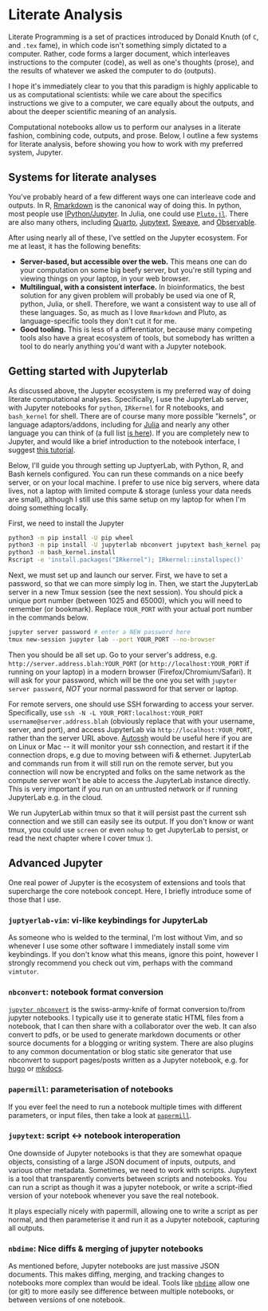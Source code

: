 # Literate Analysis

Literate Programming is a set of practices introduced by Donald Knuth (of `C`, and `.tex` fame), in which code isn't something simply dictated to a computer. Rather, code forms a larger document, which interleaves instructions to the computer (code), as well as one's thoughts (prose), and the results of whatever we asked the computer to do (outputs).

I hope it's immediately clear to you that this paradigm is highly applicable to us as computational scientists: while we care about the specifics instructions we give to a computer, we care equally about the outputs, and about the deeper scientific meaning of an analysis.

Computational notebooks allow us to perform our analyses in a literate fashion, combining code, outputs, and prose. Below, I outline a few systems for literate analysis, before showing you how to work with my preferred system, Jupyter.

## Systems for literate analyses

You've probably heard of a few different ways one can interleave code and outputs. In R, [Rmarkdown](https://rmarkdown.rstudio.com/) is the canonical way of doing this. In python, most people use [IPython/Jupyter](https://jupyter-notebook.readthedocs.io/en/stable/notebook.html). In Julia, one could use [`Pluto.jl`](https://plutojl.org/). There are also many others, including [Quarto](https://quarto.org/), [Jupytext](https://github.com/mwouts/jupytext), [Sweave](), and [Observable](https://observablehq.com/).

After using nearly all of these, I've settled on the Jupyter ecosystem. For me at least, it has the following benefits:

- **Server-based, but accessible over the web.** This means one can do your computation on some big beefy server, but you're still typing and viewing things on your laptop, in your web browser.
- **Multilingual, with a consistent interface.** In bioinformatics, the best solution for any given problem will probably be used via one of R, python, Julia, or shell. Therefore, we want a consistent way to use all of these languages. So, as much as I love `Rmarkdown` and Pluto, as language-specific tools they don't cut it for me.
- **Good tooling.** This is less of a differentiator, because many competing tools also have a great ecosystem of tools, but somebody has written a tool to do nearly anything you'd want with a Jupyter notebook.


## Getting started with Jupyterlab

As discussed above, the Jupyter ecosystem is my preferred way of doing literate computational analyses. Specifically, I use the JupyterLab server, with Jupyter notebooks for `python`, `IRkernel` for R notebooks, and `bash_kernel` for shell. There are of course many more possible "kernels", or language adaptors/addons, including for [Julia](https://github.com/JuliaLang/IJulia.jl) and nearly any other language you can think of (a full list [is here](https://github.com/jupyter/jupyter/wiki/Jupyter-kernels)). If you are completely new to Jupyter, and would like a brief introduction to the notebook interface, I suggest [this tutorial](https://jupyter-notebook.readthedocs.io/en/stable/ui_components.html). 

Below, I'll guide you through setting up JuptyerLab, with Python, R, and Bash kernels configured. You can run these commands on a nice beefy server, or on your local machine. I prefer to use nice big servers, where data lives, not a laptop with limited compute & storage (unless your data needs are small), although I still use this same setup on my laptop for when I'm doing something locally.

First, we need to install the Jupyter
```bash
python3 -m pip install -U pip wheel
python3 -m pip install -U jupyterlab nbconvert jupytext bash_kernel papermill
python3 -m bash_kernel.install
Rscript -e 'install.packages("IRkernel"); IRkernel::installspec()'
```

Next, we must set up and launch our server. First, we have to set a password, so that we can more simply log in. Then, we start the JupyterLab server in a new Tmux session (see the next session). You should pick a unique port number (between 1025 and 65000), which you will need to remember (or bookmark). Replace `YOUR_PORT` with your actual port number in the commands below.

```bash
jupyter server password # enter a NEW password here
tmux new-session jupyter lab --port YOUR_PORT --no-browser
```

Then you should be all set up. Go to your server's address, e.g. `http://server.address.blah:YOUR_PORT` (or `http://localhost:YOUR_PORT` if running on your laptop) in a modern browser (Firefox/Chromium/Safari). It will ask for your password, which will be the one you set with `jupyter server password`, *NOT* your normal password for that server or laptop.


For remote servers, one should use SSH forwarding to access your server. Specifically, use `ssh -N -L YOUR_PORT:localhost:YOUR_PORT username@server.address.blah` (obviously replace that with your username, server, and port), and access JupyterLab via `http://localhost:YOUR_PORT`, rather than the server URL above. [Autossh](https://linux.die.net/man/1/autossh) would be useful here if you are on Linux or Mac -- it will monitor your ssh connection, and restart it if the connection drops, e.g due to moving between wifi & ethernet.
JupyterLab and commands run from it will still run on the remote server, but you connection will now be encrypted and folks on the same network as the compute server won't be able to access the JupyterLab instance directly. This is very important if you run on an untrusted network or if running JupyterLab e.g. in the cloud.

We run JupyterLab within tmux so that it will persist past the current ssh connection and we still can easily see its output. If you don't know or want tmux, you could use `screen` or even `nohup` to get JupyterLab to persist, or read the next chapter where I cover tmux :).


## Advanced Jupyter

One real power of Jupyter is the ecosystem of extensions and tools that supercharge the core notebook concept. Here, I briefly introduce some of those that I use.

### `juptyerlab-vim`: vi-like keybindings for JupyterLab

As someone who is welded to the terminal, I'm lost without Vim, and so whenever I use some other software I immediately install some vim keybindings. If you don't know what this means, ignore this point, however I strongly recommend you check out vim, perhaps with the command `vimtutor`. 

### `nbconvert`: notebook format conversion

[`jupyter nbconvert`](https://nbconvert.readthedocs.io/en/latest/index.html) is the swiss-army-knife of format conversion to/from jupyter notebooks. I typically use it to generate static HTML files from a notebook, that I can then share with a collaborator over the web. It can also convert to pdfs, or be used to generate markdown documents or other source documents for a blogging or writing system. There are also plugins to any common documentation or blog static site generator that use nbconvert to support pages/posts written as a Jupyter notebook, e.g. for [hugo](https://knowsuchagency.github.io/hugo_jupyter/) or [mkdocs](https://pypi.org/project/mkdocs-jupyter/). 


### `papermill`: parameterisation of notebooks

If you ever feel the need to run a notebook multiple times with different parameters, or input files, then take a look at [`papermill`](https://papermill.readthedocs.io/en/latest/).

### `jupytext`: script <-> notebook interoperation

One downside of Jupyter notebooks is that they are somewhat opaque objects, consisting of a large JSON document of inputs, outputs, and various other metadata. Sometimes, we need to work with scripts. Jupytext is a tool that transparently converts between scripts and notebooks. You can run a script as though it was a jupyter notebook, or write a script-ified version of your notebook whenever you save the real notebook.

It plays especially nicely with papermill, allowing one to write a script as per normal, and then parameterise it and run it as a Jupyter notebook, capturing all outputs.

### `nbdime`: Nice diffs & merging of jupyter notebooks

As mentioned before, Jupyter notebooks are just massive JSON documents. This makes diffing, merging, and tracking changes to notebooks more complex than would be ideal. Tools like [`nbdime`](https://github.com/jupyter/nbdime) allow one (or git) to more easily see difference between multiple notebooks, or between versions of one notebook.

